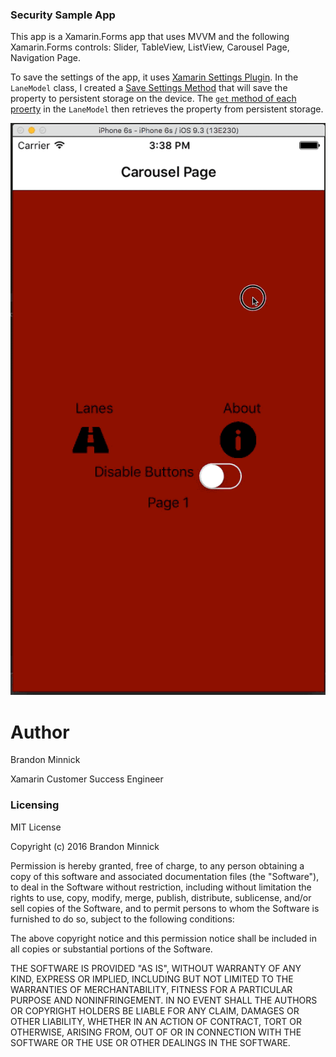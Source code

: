 ### Security Sample App
This app is a Xamarin.Forms app that uses MVVM and the following Xamarin.Forms controls: Slider, TableView, ListView, Carousel Page, Navigation Page.

 To save the settings of the app, it uses [Xamarin Settings Plugin](https://github.com/jamesmontemagno/SettingsPlugin). In the `LaneModel` class, I created a [Save Settings Method](https://github.com/brminnick/SecuritySampleApp/blob/master/Models/LaneModel.cs#L72) that will save the property to persistent storage on the device. The [`get` method of each proerty](https://github.com/brminnick/SecuritySampleApp/blob/master/Models/LaneModel.cs#L64) in the `LaneModel` then retrieves the property from persistent storage.

![Sample Gif](./Screenshots/iOS.gif)

Author
===
Brandon Minnick

Xamarin Customer Success Engineer

### Licensing
MIT License

Copyright (c) 2016 Brandon Minnick

Permission is hereby granted, free of charge, to any person obtaining a copy
of this software and associated documentation files (the "Software"), to deal
in the Software without restriction, including without limitation the rights
to use, copy, modify, merge, publish, distribute, sublicense, and/or sell
copies of the Software, and to permit persons to whom the Software is
furnished to do so, subject to the following conditions:

The above copyright notice and this permission notice shall be included in all
copies or substantial portions of the Software.

THE SOFTWARE IS PROVIDED "AS IS", WITHOUT WARRANTY OF ANY KIND, EXPRESS OR
IMPLIED, INCLUDING BUT NOT LIMITED TO THE WARRANTIES OF MERCHANTABILITY,
FITNESS FOR A PARTICULAR PURPOSE AND NONINFRINGEMENT. IN NO EVENT SHALL THE
AUTHORS OR COPYRIGHT HOLDERS BE LIABLE FOR ANY CLAIM, DAMAGES OR OTHER
LIABILITY, WHETHER IN AN ACTION OF CONTRACT, TORT OR OTHERWISE, ARISING FROM,
OUT OF OR IN CONNECTION WITH THE SOFTWARE OR THE USE OR OTHER DEALINGS IN THE
SOFTWARE.
